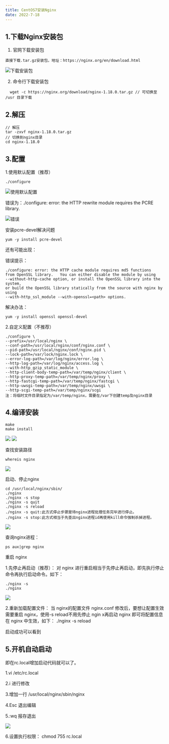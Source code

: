 ```yaml
---
title: CentOS7安装Nginx
date: 2022-7-18
---
```


## 1.下载Nginx安装包
1. 官网下载安装包
```
直接下载.tar.gz安装包，地址：https://nginx.org/en/download.html
```
<img src="https://www.zpzpup.com/assets/image/nginx/nginx01.png" alt="下载安装包">

2. 命令行下载安装包
```
  wget -c https://nginx.org/download/nginx-1.18.0.tar.gz // 可切换至 /usr 目录下载
```

## 2.解压
```
// 解压
tar -zxvf nginx-1.18.0.tar.gz  
// 切换到nginx目录
cd nginx-1.18.0
```

## 3.配置
1.使用默认配置（推荐）
```
./configure
```
<img src="https://www.zpzpup.com/assets/image/nginx/nginx02.png" alt="使用默认配置">

错误为：./configure: error: the HTTP rewrite module requires the PCRE library.

<img src="https://www.zpzpup.com/assets/image/nginx/nginx-err01.png" alt="错误">

安装pcre-devel解决问题

```
yum -y install pcre-devel
```
还有可能出现：

错误提示：
```
./configure: error: the HTTP cache module requires md5 functions
from OpenSSL library.   You can either disable the module by using
--without-http-cache option, or install the OpenSSL library into the system,
or build the OpenSSL library statically from the source with nginx by using
--with-http_ssl_module --with-openssl=<path> options.
```

解决办法：

```
yum -y install openssl openssl-devel
```

2.自定义配置（不推荐）

```
./configure \
--prefix=/usr/local/nginx \
--conf-path=/usr/local/nginx/conf/nginx.conf \
--pid-path=/usr/local/nginx/conf/nginx.pid \
--lock-path=/var/lock/nginx.lock \
--error-log-path=/var/log/nginx/error.log \
--http-log-path=/var/log/nginx/access.log \
--with-http_gzip_static_module \
--http-client-body-temp-path=/var/temp/nginx/client \
--http-proxy-temp-path=/var/temp/nginx/proxy \
--http-fastcgi-temp-path=/var/temp/nginx/fastcgi \
--http-uwsgi-temp-path=/var/temp/nginx/uwsgi \
--http-scgi-temp-path=/var/temp/nginx/scgi
注：将临时文件目录指定为/var/temp/nginx，需要在/var下创建temp及nginx目录
```

## 4.编译安装
```
make
make install
```
<img src="https://www.zpzpup.com/assets/image/nginx/nginx03.png">

<img src="https://www.zpzpup.com/assets/image/nginx/nginx04.png">

查找安装路径

```
whereis nginx
```
<img src="https://www.zpzpup.com/assets/image/nginx/nginx05.png">

启动、停止nginx

```
cd /usr/local/nginx/sbin/
./nginx 
./nginx -s stop
./nginx -s quit
./nginx -s reload
./nginx -s quit:此方式停止步骤是待nginx进程处理任务完毕进行停止。
./nginx -s stop:此方式相当于先查出nginx进程id再使用kill命令强制杀掉进程。
```
<img src="https://www.zpzpup.com/assets/image/nginx/nginx06.png">

查询nginx进程：

```
ps aux|grep nginx
```

重启 nginx

1.先停止再启动（推荐）：
对 nginx 进行重启相当于先停止再启动，即先执行停止命令再执行启动命令。如下：

```
./nginx -s 
./nginx
```

<img src="https://www.zpzpup.com/assets/image/nginx/nginx09.png">

2.重新加载配置文件：
当 nginx的配置文件 nginx.conf 修改后，要想让配置生效需要重启 nginx，使用-s reload不用先停止 ngin x再启动 nginx 即可将配置信息在 nginx 中生效，如下：
./nginx -s reload

启动成功可以看到



## 5.开机自动启动
即在rc.local增加启动代码就可以了。

1.vi /etc/rc.local

2.i 进行修改

3.增加一行 /usr/local/nginx/sbin/nginx

4.Esc 退出编辑

5.:wq 报存退出

<img src="https://www.zpzpup.com/assets/image/nginx/nginx10.png">

6.设置执行权限：
chmod 755 rc.local